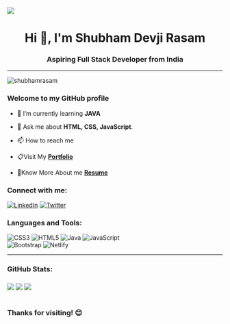 <img src="https://user-images.githubusercontent.com/10498744/210012254-234538ff-d198-48aa-8964-37e6fd45d227.gif">
<h1 align="center">Hi 👋, I'm Shubham Devji Rasam</h1>
<h3 align="center">Aspiring Full Stack Developer from India</h3>
<hr></hr>
<p align="left"><img src="https://komarev.com/ghpvc/?username=shubhamrasam&label=Profile%20views&color=0e75b6&style=flat" alt="shubhamrasam"/> </p>

<h3> Welcome to my GitHub profile</h3>

- 🌱 I’m currently learning **JAVA**

- 📩  Ask me about **HTML, CSS, JavaScript**.

- 📫 How to reach me 

- 📋Visit My <a href="https://shubhamrasam.github.io/">**Portfolio**<a>
   
- 📑Know More About me <a href="https://drive.google.com/file/d/1rECL7KJFC1-2hGxOBOBvwORNaAp_T0aj/view?usp=sharing">**Resume**<a>


<h3 align="left">Connect with me:</h3>

[![LinkedIn](https://img.shields.io/badge/LinkedIn-%230077B5.svg?logo=linkedin&logoColor=white)](https://linkedin.com/in/shubhamrasam24) [![Twitter](https://img.shields.io/badge/Twitter-%231DA1F2.svg?logo=Twitter&logoColor=white)](https://twitter.com/shubham_rasam14)

<h3 align="left">Languages and Tools:</h3>

![CSS3](https://img.shields.io/badge/css3-%231572B6.svg?style=for-the-badge&logo=css3&logoColor=white) ![HTML5](https://img.shields.io/badge/html5-%23E34F26.svg?style=for-the-badge&logo=html5&logoColor=white) ![Java](https://img.shields.io/badge/java-%23ED8B00.svg?style=for-the-badge&logo=java&logoColor=white) ![JavaScript](https://img.shields.io/badge/javascript-%23323330.svg?style=for-the-badge&logo=javascript&logoColor=%23F7DF1E)<br>
![Bootstrap](https://img.shields.io/badge/bootstrap-%23563D7C.svg?style=for-the-badge&logo=bootstrap&logoColor=white) ![Netlify](https://img.shields.io/badge/netlify-%23000000.svg?style=for-the-badge&logo=netlify&logoColor=#00C7B7)

<hr></hr>



<h3>GitHub Stats:<h3>
<img src="https://github-readme-stats.vercel.app/api?username=shubhamrasam&theme=vue&hide_border=false&include_all_commits=true&count_private=true">
<img src="https://github-readme-streak-stats.herokuapp.com/?user=shubhamrasam&theme=vue&hide_border=false">
<img src="https://github-readme-stats.vercel.app/api/top-langs/?username=shubhamrasam&theme=vue&hide_border=false&include_all_commits=true&count_private=true&layout=compact">

   <h1></h1>
   
   <h3>Thanks for visiting! 😊<h3>
   



